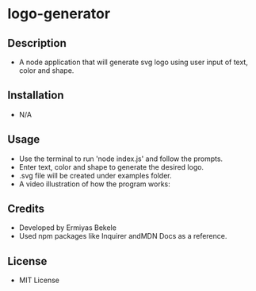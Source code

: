 # logo-generator
## Description
- A node application that will generate svg logo using user input of text, color and shape.

## Installation
- N/A

## Usage
- Use the terminal to run 'node index.js' and follow the prompts.
- Enter text, color and shape to generate the desired logo.
- .svg file will be created under examples folder.
- A video illustration of how the program works: 

## Credits
- Developed by Ermiyas Bekele
- Used npm packages like Inquirer andMDN Docs as a reference.

## License
- MIT License
